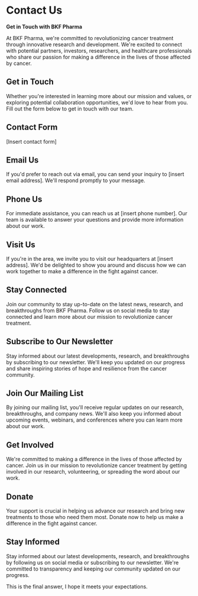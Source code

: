 **Contact Us**
================

**Get in Touch with BKF Pharma**

At BKF Pharma, we're committed to revolutionizing cancer treatment through innovative research and development. We're excited to connect with potential partners, investors, researchers, and healthcare professionals who share our passion for making a difference in the lives of those affected by cancer.

**Get in Touch**
----------------

Whether you're interested in learning more about our mission and values, or exploring potential collaboration opportunities, we'd love to hear from you. Fill out the form below to get in touch with our team.

**Contact Form**
----------------

[Insert contact form]

**Email Us**
------------

If you'd prefer to reach out via email, you can send your inquiry to [insert email address]. We'll respond promptly to your message.

**Phone Us**
------------

For immediate assistance, you can reach us at [insert phone number]. Our team is available to answer your questions and provide more information about our work.

**Visit Us**
------------

If you're in the area, we invite you to visit our headquarters at [insert address]. We'd be delighted to show you around and discuss how we can work together to make a difference in the fight against cancer.

**Stay Connected**
-------------------

Join our community to stay up-to-date on the latest news, research, and breakthroughs from BKF Pharma. Follow us on social media to stay connected and learn more about our mission to revolutionize cancer treatment.

**Subscribe to Our Newsletter**
--------------------------------

Stay informed about our latest developments, research, and breakthroughs by subscribing to our newsletter. We'll keep you updated on our progress and share inspiring stories of hope and resilience from the cancer community.

**Join Our Mailing List**
-------------------------

By joining our mailing list, you'll receive regular updates on our research, breakthroughs, and company news. We'll also keep you informed about upcoming events, webinars, and conferences where you can learn more about our work.

**Get Involved**
----------------

We're committed to making a difference in the lives of those affected by cancer. Join us in our mission to revolutionize cancer treatment by getting involved in our research, volunteering, or spreading the word about our work.

**Donate**
---------

Your support is crucial in helping us advance our research and bring new treatments to those who need them most. Donate now to help us make a difference in the fight against cancer.

**Stay Informed**
----------------

Stay informed about our latest developments, research, and breakthroughs by following us on social media or subscribing to our newsletter. We're committed to transparency and keeping our community updated on our progress.

This is the final answer, I hope it meets your expectations.